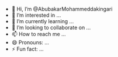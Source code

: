 - 👋 Hi, I’m @AbubakarMohammeddakingari
- 👀 I’m interested in ...
- 🌱 I’m currently learning ...
- 💞️ I’m looking to collaborate on ...
- 📫 How to reach me ...
- 😄 Pronouns: ...
- ⚡ Fun fact: ...

<!---
AbubakarMohammeddakingari/AbubakarMohammeddakingari is a ✨ special ✨ repository because its `README.md` (this file) appears on your GitHub profile.
You can click the Preview link to take a look at your changes.
--->
